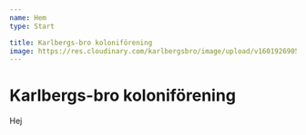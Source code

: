 ```yaml
---
name: Hem
type: Start

title: Karlbergs-bro koloniförening
image: https://res.cloudinary.com/karlbergsbro/image/upload/v1601926905/karlbergsbro/5f7b76f7f1b50f81927034fb.jpg
---
```

# Karlbergs-bro koloniförening

Hej
